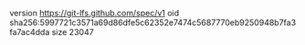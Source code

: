 version https://git-lfs.github.com/spec/v1
oid sha256:5997721c3571a69d86dfe5c62352e7474c5687770eb9250948b7fa3fa7ac4dda
size 23047
